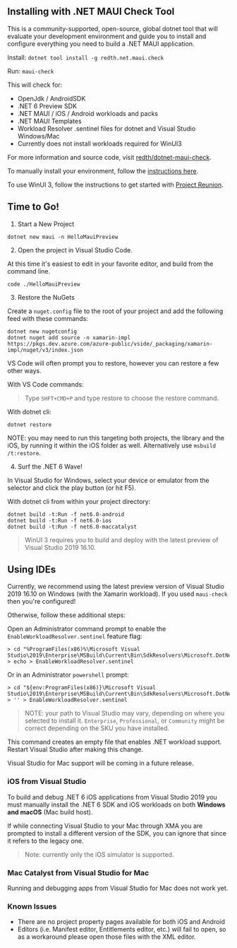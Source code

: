 ## Installing with .NET MAUI Check Tool

This is a community-supported, open-source, global dotnet tool that will evaluate your development environment and guide you to install and configure everything you need to build a .NET MAUI application.

Install: `dotnet tool install -g redth.net.maui.check`

Run: `maui-check`

This will check for:
 - OpenJdk / AndroidSDK
 - .NET 6 Preview SDK
 - .NET MAUI / iOS / Android workloads and packs
 - .NET MAUI Templates
 - Workload Resolver .sentinel files for dotnet and Visual Studio Windows/Mac
 - Currently does not install workloads required for WinUI3

For more information and source code, visit [redth/dotnet-maui-check](https://github.com/redth/dotnet-maui-check).

To manually install your environment, follow the [instructions here](https://github.com/dotnet/net6-mobile-samples/tree/develop#installing-with-official-preview-installers). 

To use WinUI 3, follow the instructions to get started with [Project Reunion](https://docs.microsoft.com/en-us/windows/apps/project-reunion/get-started-with-project-reunion#set-up-your-development-environment).

## Time to Go!

1. Start a New Project

```
dotnet new maui -n HelloMauiPreview
```

2. Open the project in Visual Studio Code.

At this time it's easiest to edit in your favorite editor, and build from the command line.

```
code ./HelloMauiPreview
```

3. Restore the NuGets 

Create a `nuget.config` file to the root of your project and add the following feed with these commands:

```
dotnet new nugetconfig
dotnet nuget add source -n xamarin-impl https://pkgs.dev.azure.com/azure-public/vside/_packaging/xamarin-impl/nuget/v3/index.json
```

VS Code will often prompt you to restore, however you can restore a few other ways.

With VS Code commands:

> Type `SHFT+CMD+P` and type restore to choose the restore command.

With dotnet cli:

```
dotnet restore
```

NOTE: you may need to run this targeting both projects, the library and the iOS, by running it within the iOS folder as well. Alternatively use `msbuild /t:restore`. 

4. Surf the .NET 6 Wave!

In Visual Studio for Windows, select your device or emulator from the selector and click the play button (or hit F5).

With dotnet cli from within your project directory:

```
dotnet build -t:Run -f net6.0-android
dotnet build -t:Run -f net6.0-ios
dotnet build -t:Run -f net6.0-maccatalyst
```

> WinUI 3 requires you to build and deploy with the latest preview of Visual Studio 2019 16.10.

## Using IDEs

Currently, we recommend using the latest preview version of Visual Studio 2019 16.10 on Windows (with the
Xamarin workload). If you used `maui-check` then you're configured! 

Otherwise, follow these additional steps:

Open an Administrator command prompt to enable the
`EnableWorkloadResolver.sentinel` feature flag:

    > cd "%ProgramFiles(x86)%\Microsoft Visual Studio\2019\Enterprise\MSBuild\Current\Bin\SdkResolvers\Microsoft.DotNet.MSBuildSdkResolver"
    > echo > EnableWorkloadResolver.sentinel

Or in an Administrator `powershell` prompt:

    > cd "${env:ProgramFiles(x86)}\Microsoft Visual Studio\2019\Enterprise\MSBuild\Current\Bin\SdkResolvers\Microsoft.DotNet.MSBuildSdkResolver"
    > '' > EnableWorkloadResolver.sentinel

> NOTE: your path to Visual Studio may vary, depending on where you
> selected to install it. `Enterprise`, `Professional`, or `Community`
> might be correct depending on the SKU you have installed.

This command creates an empty file that enables .NET workload support.
Restart Visual Studio after making this change.

Visual Studio for Mac support will be coming in a future release.

### iOS from Visual Studio

To build and debug .NET 6 iOS applications from Visual Studio 2019 you
must manually install the .NET 6 SDK and iOS workloads on both
**Windows and macOS** (Mac build host).

If while connecting Visual Studio to your Mac through XMA you are
prompted to install a different version of the SDK, you can ignore
that since it refers to the legacy one.

> Note: currently only the iOS simulator is supported.

### Mac Catalyst from Visual Studio for Mac

Running and debugging apps from Visual Studio for Mac does not work yet.

### Known Issues

* There are no project property pages available for both iOS and
  Android
* Editors (i.e. Manifest editor, Entitlements editor, etc.) will fail
  to open, so as a workaround please open those files with the XML
  editor.